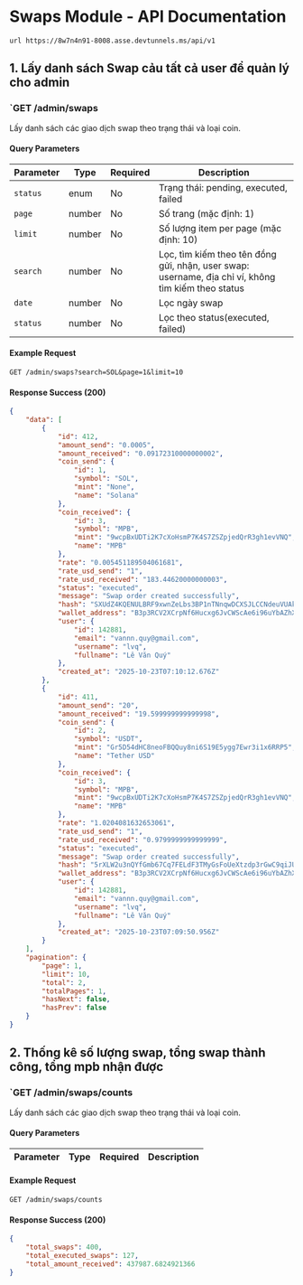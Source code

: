 # Swaps Module - API Documentation

```
url https://8w7n4n91-8008.asse.devtunnels.ms/api/v1
```

## 1. Lấy danh sách Swap cảu tất cả user để quản lý cho admin

### `GET /admin/swaps

Lấy danh sách các giao dịch swap theo trạng thái và loại coin.

#### Query Parameters
| Parameter | Type | Required | Description |
|-----------|------|----------|-------------|
| `status` | enum | No | Trạng thái: pending, executed, failed |
| `page` | number | No | Số trang (mặc định: 1) |
| `limit` | number | No | Số lượng item per page (mặc định: 10) |
| `search` | number | No | Lọc, tìm kiếm theo tên đồng gửi, nhận, user swap: username, địa chỉ ví, không tìm kiếm theo status |
| `date` | number | No | Lọc ngày swap |
| `status` | number | No | Lọc theo status(executed, failed) |

#### Example Request
```
GET /admin/swaps?search=SOL&page=1&limit=10
```

#### Response Success (200)
```json
{
    "data": [
        {
            "id": 412,
            "amount_send": "0.0005",
            "amount_received": "0.09172310000000002",
            "coin_send": {
                "id": 1,
                "symbol": "SOL",
                "mint": "None",
                "name": "Solana"
            },
            "coin_received": {
                "id": 3,
                "symbol": "MPB",
                "mint": "9wcpBxUDTi2K7cXoHsmP7K4S7ZSZpjedQrR3gh1evVNQ",
                "name": "MPB"
            },
            "rate": "0.005451189504061681",
            "rate_usd_send": "1",
            "rate_usd_received": "183.44620000000003",
            "status": "executed",
            "message": "Swap order created successfully",
            "hash": "SXUdZ4KQENULBRF9xwnZeLbs3BP1nTNnqwDCXSJLCCNdeuVUAkASS7p472oL9nACavChWz13aRnLwdgvzSCWt6Y",
            "wallet_address": "B3p3RCV2XCrpNf6Hucxg6JvCWScAe6i96uYbAZhXYhSh",
            "user": {
                "id": 142881,
                "email": "vannn.quy@gmail.com",
                "username": "lvq",
                "fullname": "Lê Văn Quý"
            },
            "created_at": "2025-10-23T07:10:12.676Z"
        },
        {
            "id": 411,
            "amount_send": "20",
            "amount_received": "19.599999999999998",
            "coin_send": {
                "id": 2,
                "symbol": "USDT",
                "mint": "Gr5D54dHC8neoFBQQuy8ni6S19E5ygg7Ewr3i1x6RRP5",
                "name": "Tether USD"
            },
            "coin_received": {
                "id": 3,
                "symbol": "MPB",
                "mint": "9wcpBxUDTi2K7cXoHsmP7K4S7ZSZpjedQrR3gh1evVNQ",
                "name": "MPB"
            },
            "rate": "1.0204081632653061",
            "rate_usd_send": "1",
            "rate_usd_received": "0.9799999999999999",
            "status": "executed",
            "message": "Swap order created successfully",
            "hash": "5rXLW2u3nQYfGmb67Cq7FELdF3TMyGsFoUeXtzdp3rGwC9qiJUmpTKdDApjTQGnowgzPf5Jp1hRp2pFVejtUXXoW",
            "wallet_address": "B3p3RCV2XCrpNf6Hucxg6JvCWScAe6i96uYbAZhXYhSh",
            "user": {
                "id": 142881,
                "email": "vannn.quy@gmail.com",
                "username": "lvq",
                "fullname": "Lê Văn Quý"
            },
            "created_at": "2025-10-23T07:09:50.956Z"
        }
    ],
    "pagination": {
        "page": 1,
        "limit": 10,
        "total": 2,
        "totalPages": 1,
        "hasNext": false,
        "hasPrev": false
    }
}
```

## 2. Thống kê số lượng swap, tổng swap thành công, tổng mpb nhận được

### `GET /admin/swaps/counts

Lấy danh sách các giao dịch swap theo trạng thái và loại coin.

#### Query Parameters
| Parameter | Type | Required | Description |
|-----------|------|----------|-------------|

#### Example Request
```
GET /admin/swaps/counts
```

#### Response Success (200)
```json
{
    "total_swaps": 400,
    "total_executed_swaps": 127,
    "total_amount_received": 437987.6824921366
}
```
